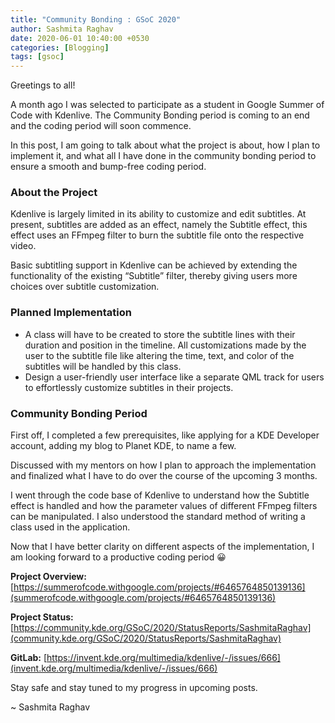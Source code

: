 ```yaml
---
title: "Community Bonding : GSoC 2020"
author: Sashmita Raghav
date: 2020-06-01 10:40:00 +0530
categories: [Blogging]
tags: [gsoc]
---
```



Greetings to all!

A month ago I was selected to participate as a student in Google Summer of Code with Kdenlive. The Community Bonding period is coming to an end and the coding period will soon commence. 

In this post, I am going to talk about what the project is about, how I plan to implement it, and what all I have done in the community bonding period to ensure a smooth and bump-free coding period.
### About the Project

Kdenlive is largely limited in its ability to customize and edit subtitles. At present, subtitles are added as an effect, namely the Subtitle effect, this effect uses an FFmpeg filter to burn the subtitle file onto the respective video.

Basic subtitling support in Kdenlive can be achieved by extending the functionality of the existing “Subtitle” filter, thereby giving users more choices over subtitle customization.
### Planned Implementation
- A class will have to be created to store the subtitle lines with their duration and position in the timeline. All customizations made by the user to the subtitle file like altering the time, text, and color of the subtitles will be handled by this class. 
- Design a user-friendly user interface like a separate QML track for users to effortlessly customize subtitles in their projects.

### Community Bonding Period

First off, I completed a few prerequisites, like applying for a KDE Developer account, adding my blog to Planet KDE, to name a few.

Discussed with my mentors on how I plan to approach the implementation and finalized what I have to do over the course of the upcoming 3 months.

I went through the code base of Kdenlive to understand how the Subtitle effect is handled and how the parameter values of different FFmpeg filters can be manipulated. I also understood the standard method of writing a class used in the application. 

Now that I have better clarity on different aspects of the implementation, I am looking forward to a productive coding period 😀

**Project Overview:** [https://summerofcode.withgoogle.com/projects/#6465764850139136](summerofcode.withgoogle.com/projects/#6465764850139136)

**Project Status:** [https://community.kde.org/GSoC/2020/StatusReports/SashmitaRaghav](community.kde.org/GSoC/2020/StatusReports/SashmitaRaghav)

**GitLab:** [https://invent.kde.org/multimedia/kdenlive/-/issues/666](invent.kde.org/multimedia/kdenlive/-/issues/666)

Stay safe and stay tuned to my progress in upcoming posts.

~ Sashmita Raghav
